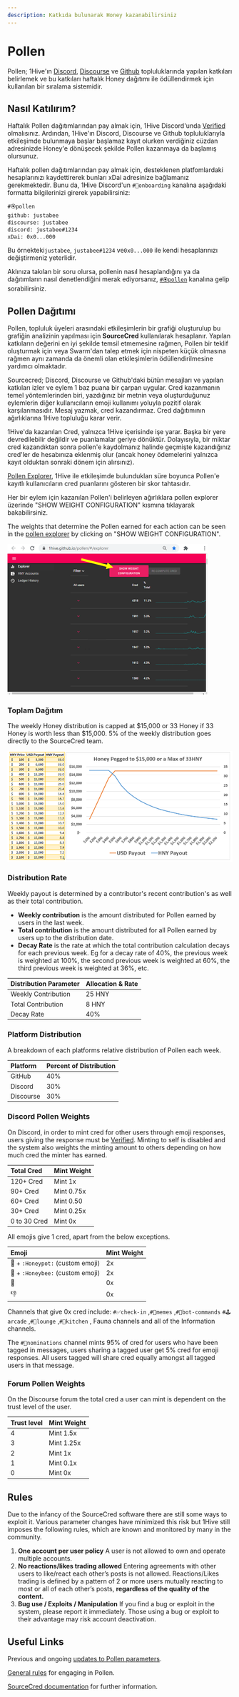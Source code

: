 ```yaml
---
description: Katkıda bulunarak Honey kazanabilirsiniz
---
```


# Pollen

Pollen; 1Hive'ın [Discord](https://discord.com/invite/P4rRDUKTAU), [Discourse](https://forum.1hive.org/) ve [Github](https://github.com/1Hive) topluluklarında yapılan katkıları belirlemek ve bu katkıları haftalık Honey dağıtımı ile ödüllendirmek için kullanılan bir sıralama sistemidir.

## Nasıl Katılırım?

Haftalık Pollen dağıtımlarından pay almak için, 1Hive Discord'unda [Verified ](discord.md#bot-komutlari)olmalısınız. Ardından, 1Hive'ın Discord, Discourse ve Github topluluklarıyla etkileşimde bulunmaya başlar başlamaz kayıt olurken verdiğiniz cüzdan adresinizde Honey'e dönüşecek şekilde Pollen kazanmaya da başlamış olursunuz.

Haftalık pollen dağıtımlarından pay almak için, desteklenen platfomlardaki hesaplarınızı kaydettirerek bunları xDai adresinize bağlamanız gerekmektedir. Bunu da, 1Hive Discord'un `#🐛onboarding` kanalına aşağıdaki formatta bilgilerinizi girerek yapabilirsiniz:

```text
#🏵pollen
github: justabee
discourse: justabee
discord: justabee#1234
xDai: 0x0...000
```

Bu örnekteki`justabee`, `justabee#1234` ve`0x0...000` ile kendi hesaplarınızı değiştirmeniz yeterlidir.

Aklınıza takılan bir soru olursa, pollenin nasıl hesaplandığını ya da dağıtımların nasıl denetlendiğini merak ediyorsanız, [`#🏵pollen`](https://discord.gg/y8fPNcNdAa) kanalına gelip sorabilirsiniz.

## Pollen Dağıtımı

Pollen, topluluk üyeleri arasındaki etkileşimlerin bir grafiği oluşturulup bu grafiğin analizinin yapılması için **SourceCred** kullanılarak hesaplanır. Yapılan katkıların değerini en iyi şekilde temsil etmemesine rağmen, Pollen bir teklif oluşturmak için veya Swarm'dan talep etmek için nispeten küçük olmasına rağmen aynı zamanda da önemli olan etkileşimlerin ödüllendirilmesine yardımcı olmaktadır.

Sourcecred; Discord, Discourse ve Github'daki bütün mesajları ve yapılan katkıları izler ve eylem 1 baz puana bir çarpan uygular. Cred kazanmanın temel yöntemlerinden biri, yazdığınız bir metnin veya oluşturduğunuz eylemlerin diğer kullanıcıların emoji kullanımı yoluyla pozitif olarak karşılanmasıdır. Mesaj yazmak, cred kazandırmaz. Cred dağıtımının ağırlıklarına 1Hive topluluğu karar verir.

1Hive'da kazanılan Cred, yalnızca 1Hive içerisinde işe yarar. Başka bir yere devredilebilir değildir ve puanlamalar geriye dönüktür. Dolayısıyla, bir miktar cred kazandıktan sonra pollen'e kaydolmanız halinde geçmişte kazandığınız cred'ler de hesabınıza eklenmiş olur \(ancak honey ödemelerini yalnızca kayıt olduktan sonraki dönem için alırsınız\).

[Pollen Explorer](https://1hive.github.io/pollen/#/explorer), 1Hive ile etkileşimde bulundukları süre boyunca Pollen'e kayıtlı kullanıcıların cred puanlarını gösteren bir skor tahtasıdır.

Her bir eylem için kazanılan Pollen'i belirleyen ağırlıklara pollen explorer üzerinde "SHOW WEIGHT CONFIGURATION" kısmına tıklayarak bakabilirsiniz.

The weights that determine the Pollen earned for each action can be seen in the [pollen explorer](https://1hive.github.io/pollen/#/explorer%20) by clicking on "SHOW WEIGHT CONFIGURATION".

![](../.gitbook/assets/image%20%288%29.png)

### Toplam Dağıtım

The weekly Honey distribution is capped at $15,000 or 33 Honey if 33 Honey is worth less than $15,000. 5% of the weekly distribution goes directly to the SourceCred team.

![Figure 1. Weekly distribution in Honey based on USD value](../.gitbook/assets/image%20%2814%29.png)

### Distribution Rate

Weekly payout is determined by a contributor's recent contribution's as well as their total contribution. 

* **Weekly contribution** is the amount distributed for Pollen earned by users in the last week.
* **Total contribution** is the amount distributed for all Pollen earned by users up to the distribution date.
* **Decay Rate** is the rate at which the total contribution calculation decays for each previous week. Eg for a decay rate of 40%, the previous week is weighted at 100%, the second previous week is weighted at 60%, the third previous week is weighted at 36%, etc.

| Distribution Parameter | Allocation & Rate |
| :--- | :--- |
| Weekly Contribution | 25 HNY |
| Total Contribution | 8 HNY |
| Decay Rate | 40% |

### Platform Distribution

A breakdown of each platforms relative distribution of Pollen each week.

| Platform | Percent of Distribution |
| :--- | :--- |
| GitHub | 40% |
| Discord | 30% |
| Discourse | 30% |

### Discord Pollen Weights

On Discord, in order to mint cred for other users through emoji responses, users giving the response must be [Verified](discord.md#tips). Minting to self is disabled and the system also weights the minting amount to others depending on how much cred the minter has earned.

| Total Cred | Mint Weight |
| :--- | :--- |
| 120+ Cred  | Mint 1x |
| 90+ Cred | Mint 0.75x |
| 60+ Cred | Mint 0.50 |
| 30+ Cred  | Mint 0.25x |
| 0 to 30 Cred  | Mint 0x |

All emojis give 1 cred, apart from the below exceptions.

| Emoji | Mint Weight |
| :--- | :--- |
|  🍯 + `:Honeypot:` \(custom emoji\) | 2x |
| 🐝 + `:Honeybee:` \(custom emoji\) | 2x |
| 💩 | 0x |
| 👎 | 0x |

Channels that give 0x cred include: `#✅check-in` ,`#🐸memes` ,`#🤖bot-commands` `#🕹arcade` ,`#🦩lounge` ,`#🍱kitchen` , Fauna channels and all of the Information channels.

The `#🍄nominations` channel mints 95% of cred for users who have been tagged in messages, users sharing a tagged user get 5% cred for emoji responses. All users tagged will share cred equally amongst all tagged users in that message.

### Forum Pollen Weights

On the Discourse forum the total cred a user can mint is dependent on the trust level of the user.

| Trust level | Mint Weight |
| :--- | :--- |
| 4 | Mint 1.5x |
| 3 | Mint 1.25x |
| 2 | Mint 1x |
| 1 | Mint 0.1x |
| 0 | Mint 0x |

## Rules

Due to the infancy of the SourceCred software there are still some ways to exploit it. Various parameter changes have minimized this risk but 1Hive still imposes the following rules, which are known and monitored by many in the community.

1. **One account per user policy** A user is not allowed to own and operate multiple accounts.
2. **No reactions/likes trading allowed** Entering agreements with other users to like/react each other’s posts is not allowed. Reactions/Likes trading is defined by a pattern of 2 or more users mutually reacting to most or all of each other’s posts, **regardless of the quality of the content.**
3. **Bug use / Exploits / Manipulation** If you find a bug or exploit in the system, please report it immediately. Those using a bug or exploit to their advantage may risk account deactivation.

## Useful Links

Previous and ongoing [updates to Pollen parameters](https://forum.1hive.org/t/updates-to-sourcecred/726).

[General rules](https://forum.1hive.org/t/pollen-rules-and-a-reporting-system/1155) for engaging in Pollen.

[SourceCred documentation](https://sourcecred.io/docs/) for further information.

